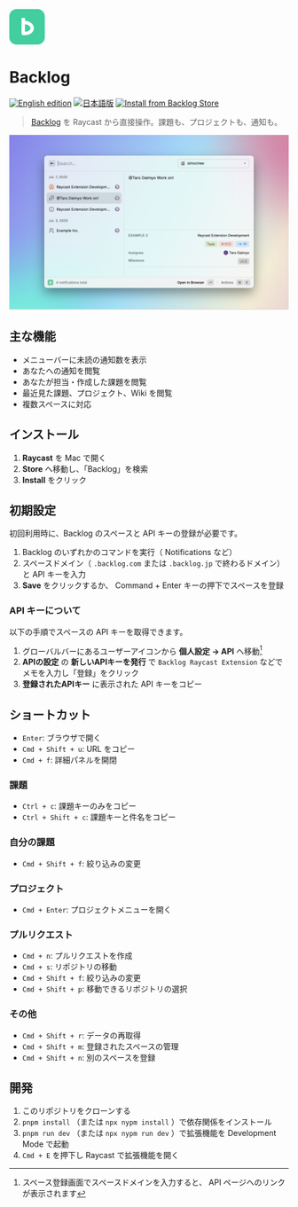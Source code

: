 <img src="./assets/icon-brand.png" alt="Backlog" width="64" height="64">

# Backlog

[![English edition](https://img.shields.io/badge/README-English-blue)](/README.md)
[![日本語版](https://img.shields.io/badge/README-日本語-blue)](/README.ja.md)
[![Install from Backlog Store](https://img.shields.io/badge/Raycast_Store-Backlog-ff6363?logo=raycast)](https://www.raycast.com/simochee/backlog)

> [Backlog](https://backlog.com) を Raycast から直接操作。課題も、プロジェクトも、通知も。

![](metadata/backlog-1.png)

## 主な機能

- メニューバーに未読の通知数を表示
- あなたへの通知を閲覧
- あなたが担当・作成した課題を閲覧
- 最近見た課題、プロジェクト、Wiki を閲覧
- 複数スペースに対応

## インストール

1. **Raycast** を Mac で開く
1. **Store** へ移動し、「Backlog」を検索
1. **Install** をクリック

## 初期設定

初回利用時に、Backlog のスペースと API キーの登録が必要です。

1. Backlog のいずれかのコマンドを実行（ Notifications など）
1. スペースドメイン（ `.backlog.com` または `.backlog.jp` で終わるドメイン）と API キーを入力
1. **Save** をクリックするか、 Command + Enter キーの押下でスペースを登録

### API キーについて

以下の手順でスペースの API キーを取得できます。

1. グローバルバーにあるユーザーアイコンから **個人設定 → API** へ移動[^1]
1. **APIの設定** の **新しいAPIキーを発行** で `Backlog Raycast Extension` などでメモを入力し「登録」をクリック
1. **登録されたAPIキー** に表示された API キーをコピー

[^1]: スペース登録画面でスペースドメインを入力すると、 API ページへのリンクが表示されます

## ショートカット

- `Enter`: ブラウザで開く
- `Cmd + Shift + u`: URL をコピー
- `Cmd + f`: 詳細パネルを開閉

### 課題

- `Ctrl + c`: 課題キーのみをコピー
- `Ctrl + Shift + c`: 課題キーと件名をコピー

### 自分の課題

- `Cmd + Shift + f`: 絞り込みの変更

### プロジェクト

- `Cmd + Enter`: プロジェクトメニューを開く

### プルリクエスト

- `Cmd + n`: プルリクエストを作成
- `Cmd + s`: リポジトリの移動
- `Cmd + Shift + f`: 絞り込みの変更
- `Cmd + Shift + p`: 移動できるリポジトリの選択

### その他

- `Cmd + Shift + r`: データの再取得
- `Cmd + Shift + m`: 登録されたスペースの管理
- `Cmd + Shift + n`: 別のスペースを登録

## 開発

1. このリポジトリをクローンする
1. `pnpm install` （または `npx nypm install` ）で依存関係をインストール
1. `pnpm run dev` （または `npx nypm run dev` ）で拡張機能を Development Mode で起動
1. `Cmd + E` を押下し Raycast で拡張機能を開く
